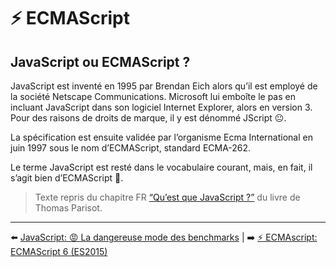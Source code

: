 # ⚡ ECMAScript

## JavaScript ou ECMAScript ?

JavaScript est inventé en 1995 par Brendan Eich alors qu’il est employé de la société Netscape Communications. Microsoft lui emboîte le pas en incluant JavaScript dans son logiciel Internet Explorer, alors en version 3. Pour des raisons de droits de marque, il y est dénommé JScript 😐.

La spécification est ensuite validée par l’organisme Ecma International en juin 1997 sous le nom d’ECMAScript, standard ECMA-262.

Le terme JavaScript est resté dans le vocabulaire courant, mais, en fait, il s’agit bien d’ECMAScript 💃.

> Texte repris du chapitre FR [“Qu’est que JavaScript ?”](https://oncletom.io/node.js/chapter-03/#definition) du livre de Thomas Parisot.

---

⬅️ [JavaScript: 😡 La dangereuse mode des benchmarks](../2-javascript/5-VM.md#-la-dangereuse-mode-des-benchmarks.md) |
➡️ [⚡ ECMAscript: ECMAScript 6 (ES2015)](./2-ecmascript-6.md)
